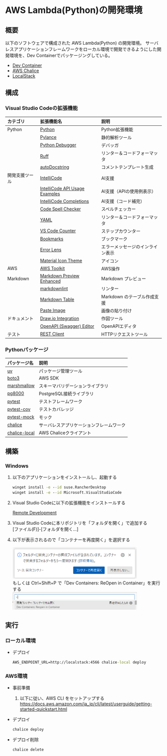 # AWS Lambda(Python)の開発環境

## 概要

以下のソフトウェアで構成された AWS Lambda(Python) の開発環境。
サーバレスアプリケーションフレームワークをローカル環境で開発できるようにした開発環境を、Dev Containerでパッケージングしている。

- [Dev Container](https://code.visualstudio.com/docs/devcontainers/containers)
- [AWS Chalice](https://aws.github.io/chalice/)
- [LocalStack](https://docs.localstack.cloud/overview/)

## 構成

### Visual Studio Codeの拡張機能

|カテゴリ|拡張機能名|説明|
|:----|:----|:----|
|Python|[Python](https://marketplace.visualstudio.com/items?itemName=ms-python.python)|Python拡張機能|
| |[Pylance](https://marketplace.visualstudio.com/items?itemName=ms-python.vscode-pylance)|静的解析ツール|
| |[Python Debugger](https://marketplace.visualstudio.com/items?itemName=ms-python.debugpy)|デバッガ|
| |[Ruff](https://marketplace.visualstudio.com/items?itemName=charliermarsh.ruff)|リンター＆コードフォーマッタ|
| |[autoDocstring](https://marketplace.visualstudio.com/items?itemName=njpwerner.autodocstring)|コメントテンプレート生成|
|開発支援ツール|[IntelliCode](https://marketplace.visualstudio.com/items?itemName=VisualStudioExptTeam.vscodeintellicode)|AI支援|
| |[IntelliCode API Usage Examples](https://marketplace.visualstudio.com/items?itemName=VisualStudioExptTeam.intellicode-api-usage-examples)|AI支援（APIの使用例表示）|
| |[IntelliCode Completions](https://marketplace.visualstudio.com/items?itemName=VisualStudioExptTeam.vscodeintellicode-completions)|AI支援（コード補完）|
| |[Code Spell Checker](https://marketplace.visualstudio.com/items?itemName=streetsidesoftware.code-spell-checker)|スペルチェッカー|
| |[YAML](https://marketplace.visualstudio.com/items?itemName=redhat.vscode-yaml)|リンター＆コードフォーマッタ|
| |[VS Code Counter](https://marketplace.visualstudio.com/items?itemName=uctakeoff.vscode-counter)|ステップカウンター|
| |[Bookmarks](https://marketplace.visualstudio.com/items?itemName=alefragnani.Bookmarks)|ブックマーク|
| |[Error Lens](https://marketplace.visualstudio.com/items?itemName=usernamehw.errorlens)|エラーメッセージのインライン表示|
| |[Material Icon Theme](https://marketplace.visualstudio.com/items?itemName=PKief.material-icon-theme)|アイコン|
|AWS|[AWS Toolkit](https://marketplace.visualstudio.com/items?itemName=AmazonWebServices.aws-toolkit-vscode)|AWS操作|
|Markdown|[Markdown Preview Enhanced](https://marketplace.visualstudio.com/items?itemName=shd101wyy.markdown-preview-enhanced)|Markdown プレビュー|
| |[markdownlint](https://marketplace.visualstudio.com/items?itemName=DavidAnson.vscode-markdownlint)|リンター|
| |[Markdown Table](https://marketplace.visualstudio.com/items?itemName=TakumiI.markdowntable)|Markdown のテーブル作成支援|
| |[Paste Image](https://marketplace.visualstudio.com/items?itemName=mushan.vscode-paste-image)|画像の貼り付け|
|ドキュメント|[Draw.io Integration](https://marketplace.visualstudio.com/items?itemName=hediet.vscode-drawio)|作図ツール|
| |[OpenAPI (Swagger) Editor](https://marketplace.visualstudio.com/items?itemName=42Crunch.vscode-openapi)|OpenAPIエディタ|
|テスト|[REST Client](https://marketplace.visualstudio.com/items?itemName=humao.rest-client)|HTTPリクエストツール|

### Pythonパッケージ

|パッケージ名|説明|
|:----|:----|
|[uv](https://pypi.org/project/uv/)|パッケージ管理ツール|
|[boto3](https://pypi.org/project/boto3/)|AWS SDK|
|[marshmallow](https://pypi.org/project/marshmallow/)|スキーマバリデーションライブラリ|
|[pg8000](https://pypi.org/project/pg8000/)|PostgreSQL接続ライブラリ|
|[pytest](https://pypi.org/project/pytest/)|テストフレームワーク|
|[pytest-cov](https://pypi.org/project/pytest-cov/)|テストカバレッジ|
|[pytest-mock](https://pypi.org/project/pytest-mock/)|モック|
|[chalice](https://pypi.org/project/chalice/)|サーバレスアプリケーションフレームワーク|
|[chalice-local](https://pypi.org/project/chalice-local/)| AWS Chaliceクライアント|

## 構築

### Windows

1. 以下のアプリケーションをインストールし、起動する  

    ```cmd
    winget install -e --id suse.RancherDesktop
    winget install -e --id Microsoft.VisualStudioCode 
    ```

2. Visual Studio Codeに以下の拡張機能をインストールする  

    [Remote Development](https://marketplace.visualstudio.com/items?itemName=ms-vscode-remote.vscode-remote-extensionpack)

3. Visual Studio Codeに本リポジトリを「フォルダを開く」で追加する  
    [ファイル(F)]-[フォルダを開く...]

4. 以下が表示されるので「コンテナーを再度開く」を選択する  

    <img src="images/ReadMe_Container1.png" width="400px"></br>
    もしくは Ctrl+Shift+P で「Dev Containers: ReOpen in Container」を実行する  
    <img src="images/ReadMe_Container2.png" width="400px">  

## 実行

### ローカル環境

- デプロイ

    ```cmd
    AWS_ENDPOINT_URL=http://localstack:4566 chalice-local deploy
    ```

### AWS環境

- 事前準備
    1. 以下に従い、AWS CLI をセットアップする
        <https://docs.aws.amazon.com/ja_jp/cli/latest/userguide/getting-started-quickstart.html>

- デプロイ

    ```cmd
    chalice deploy
    ```

- デプロイ削除

    ```cmd
    chalice delete
    ```
